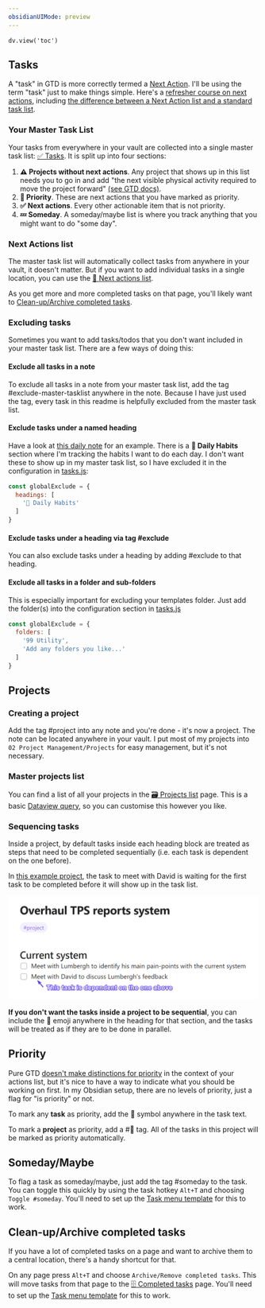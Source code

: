 ```yaml
---
obsidianUIMode: preview
---
```


```dataviewjs
dv.view('toc')
```


## Tasks

A "task" in GTD is more correctly termed a [Next Action](GTD/Next%20Actions.md). I'll be using the term "task" just to make things simple. Here's a [refresher course on next actions](GTD/Next%20Actions.md), including [the difference between a Next Action list and a standard task list](Next%20Actions#Why%20a%20"Next%20Action%20list"%20is%20so%20critical%20compared%20to%20a%20task%20list).

### Your Master Task List

Your tasks from everywhere in your vault are collected into a single master task list: [✅ Tasks](../01%20Project%20Management/✅%20Tasks.md). It is split up into four sections:

1. **⚠️ Projects without next actions**. Any project that shows up in this list needs you to go in and add "the next visible physical activity required to move the project forward" [(see GTD docs)](https://gettingthingsdone.com/2011/02/how-is-a-next-action-list-different-from-a-to-do-list/).
2. **🔼 Priority**. These are next actions that you have marked as priority.
3. **✅ Next actions**. Every other actionable item that is not priority.
4. **💤 Someday**. A someday/maybe list is where you track anything that you might want to do "some day". 

### Next Actions list

The master task list will automatically collect tasks from anywhere in your vault, it doesn't matter. But if you want to add individual tasks in a single location, you can use the [📝 Next actions list](../01%20Project%20Management/📝%20Next%20actions%20list.md).

As you get more and more completed tasks on that page, you'll likely want to [Clean-up/Archive completed tasks](#Clean-up/Archive%20completed%20tasks).

### Excluding tasks

Sometimes you want to add tasks/todos that you don't want included in your master task list. There are a few ways of doing this:

#### Exclude all tasks in a note

To exclude all tasks in a note from your master task list, add the tag #exclude-master-tasklist anywhere in the note. Because I have just used the tag, every task in this readme is helpfully excluded from the master task list.

#### Exclude tasks under a named heading

Have a look at [this daily note](../Periodic%20notes/2023-08-18.md) for an example. There is a **🌱 Daily Habits** section where I'm tracking the habits I want to do each day. I don't want these to show up in my master task list, so I have excluded it in the configuration in [tasks.js](tasks.js.md):

```js
const globalExclude = {
  headings: [
    '🌱 Daily Habits'
  ]
}
```

#### Exclude tasks under a heading via tag #exclude

You can also exclude tasks under a heading by adding #exclude to that heading.

#### Exclude all tasks in a folder and sub-folders

This is especially important for excluding your templates folder. Just add the folder(s) into the configuration section in [tasks.js](tasks.js.md)

```js
const globalExclude = {
  folders: [
    '99 Utility',
    'Add any folders you like...'
  ]
}
```

## Projects

### Creating a project

Add the tag #project into any note and you're done - it's now a project. The note can be located anywhere in your vault. I put most of my projects into `02 Project Management/Projects` for easy management, but it's not necessary.

### Master projects list

You can find a list of all your projects in the [🗃️ Projects list](../01%20Project%20Management/🗃️%20Projects%20list.md) page. This is a basic [Dataview query](https://blacksmithgu.github.io/obsidian-dataview/queries/structure/), so you can customise this however you like.

### Sequencing tasks

Inside a project, by default tasks inside each heading block are treated as steps that need to be completed sequentially (i.e. each task is dependent on the one before).

In [this example project](../01%20Project%20Management/Projects/Overhaul%20TPS%20reports%20system.md), the task to meet with David is waiting for the first task to be completed before it will show up in the task list.

![600](./attachments/Pasted%20image%2020230820170011.png)

**If you don't want the tasks inside a project to be sequential**, you can include the 🟰 emoji anywhere in the heading for that section, and the tasks will be treated as if they are to be done in parallel.

## Priority

Pure GTD [doesn't make distinctions for priority](https://gettingthingsdone.com/2008/08/determining-priority-gtd-style/) in the context of your actions list, but it's nice to have a way to indicate what you should be working on first. In my Obsidian setup, there are no levels of priority, just a flag for "is priority" or not.

To mark any **task** as priority, add the 🔼 symbol anywhere in the task text.

To mark a **project** as priority, add a #🔼 tag. All of the tasks in this project will be marked as priority automatically.

## Someday/Maybe

To flag a task as someday/maybe, just add the tag #someday to the task. You can toggle this quickly by using the task hotkey `Alt+T` and choosing `Toggle #someday`. You'll need to set up the [Task menu template](Task%20menu%20template.md) for this to work.
## Clean-up/Archive completed tasks

If you have a lot of completed tasks on a page and want to archive them to a central location, there's a handy shortcut for that.

On any page press `Alt+T` and choose `Archive/Remove completed tasks`. This will move tasks from that page to the [🗄️ Completed tasks](../01%20Project%20Management/🗄️%20Completed%20tasks.md) page. You'll need to set up the [Task menu template](Task%20menu%20template.md) for this to work.